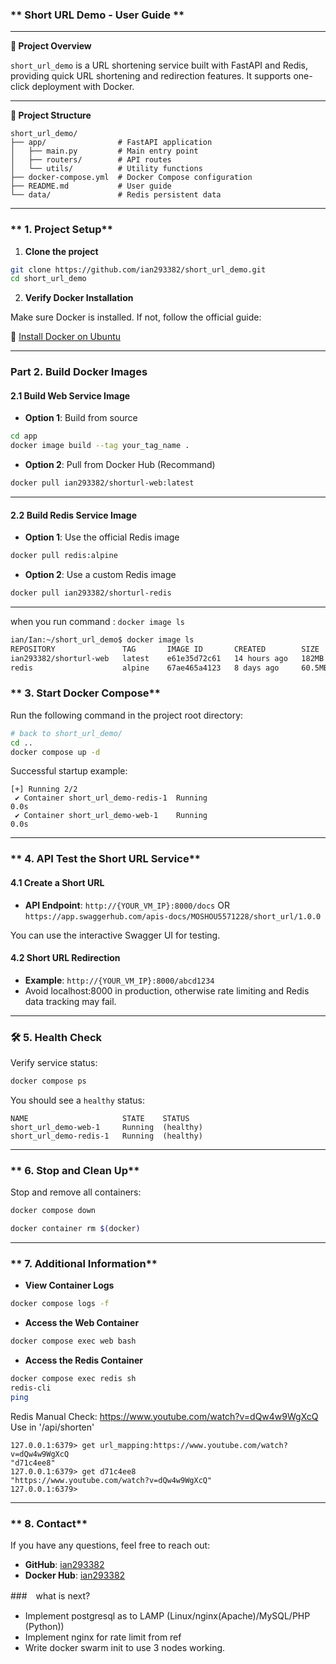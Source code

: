 ### ** Short URL Demo - User Guide **

---

**📌 Project Overview**

`short_url_demo` is a URL shortening service built with FastAPI and Redis, providing quick URL shortening and redirection features. It supports one-click deployment with Docker.

---

**📂 Project Structure**

```
short_url_demo/
├── app/                # FastAPI application
│   ├── main.py         # Main entry point
│   ├── routers/        # API routes
│   └── utils/          # Utility functions
├── docker-compose.yml  # Docker Compose configuration
├── README.md           # User guide
└── data/               # Redis persistent data
```

---

### ** 1. Project Setup**

1. **Clone the project**

```bash
git clone https://github.com/ian293382/short_url_demo.git
cd short_url_demo
```

2. **Verify Docker Installation**

Make sure Docker is installed. If not, follow the official guide:

🔗 [Install Docker on Ubuntu](https://docs.docker.com/engine/install/ubuntu/#install-using-the-repository)

---

### **Part 2. Build Docker Images**

#### **2.1 Build Web Service Image**

* **Option 1**: Build from source

```bash
cd app
docker image build --tag your_tag_name .
```

* **Option 2**: Pull from Docker Hub (Recommand)

```bash
docker pull ian293382/shorturl-web:latest
```

---

#### **2.2 Build Redis Service Image**

* **Option 1**: Use the official Redis image

```bash
docker pull redis:alpine
```

* **Option 2**: Use a custom Redis image

```bash
docker pull ian293382/shorturl-redis
```

---
when you run command : `docker image ls `
```bash
ian/Ian:~/short_url_demo$ docker image ls
REPOSITORY               TAG       IMAGE ID       CREATED        SIZE
ian293382/shorturl-web   latest    e61e35d72c61   14 hours ago   182MB
redis                    alpine    67ae465a4123   8 days ago     60.5MB
```

### ** 3. Start Docker Compose**

Run the following command in the project root directory:

```bash
# back to short_url_demo/
cd .. 
docker compose up -d
```

Successful startup example:

```
[+] Running 2/2
 ✔ Container short_url_demo-redis-1  Running                                                                                 0.0s 
 ✔ Container short_url_demo-web-1    Running                                                                                 0.0s
```

---

### ** 4. API Test the Short URL Service**

#### **4.1 Create a Short URL**

* **API Endpoint**: `http://{YOUR_VM_IP}:8000/docs`
OR `https://app.swaggerhub.com/apis-docs/MOSHOU5571228/short_url/1.0.0`

You can use the interactive Swagger UI for testing.

#### **4.2 Short URL Redirection**

* **Example**: `http://{YOUR_VM_IP}:8000/abcd1234`
* Avoid localhost:8000 in production, otherwise rate limiting and Redis data tracking may fail.

---

### **🛠️ 5. Health Check**

Verify service status:

```bash
docker compose ps
```

You should see a `healthy` status:

```
NAME                     STATE    STATUS
short_url_demo-web-1     Running  (healthy)
short_url_demo-redis-1   Running  (healthy)
```

---

### ** 6. Stop and Clean Up**

Stop and remove all containers:

```bash
docker compose down
```

```bash
docker container rm $(docker)
```

---

### ** 7. Additional Information**

* **View Container Logs**

```bash
docker compose logs -f
```

* **Access the Web Container**

```bash
docker compose exec web bash
```

* **Access the Redis Container**

```bash
docker compose exec redis sh
redis-cli
ping

```
Redis Manual Check:
https://www.youtube.com/watch?v=dQw4w9WgXcQ Use in '/api/shorten'
```
127.0.0.1:6379> get url_mapping:https://www.youtube.com/watch?v=dQw4w9WgXcQ
"d71c4ee8"
127.0.0.1:6379> get d71c4ee8
"https://www.youtube.com/watch?v=dQw4w9WgXcQ"
127.0.0.1:6379> 
```
---

### ** 8. Contact**

If you have any questions, feel free to reach out:

* **GitHub**: [ian293382](https://github.com/ian293382)
* **Docker Hub**: [ian293382](https://hub.docker.com/u/ian293382)

###　what is next?
- Implement postgresql as to LAMP (Linux/nginx(Apache)/MySQL/PHP (Python))
- Implement nginx for rate limit from ref
- Write docker swarm init to use 3 nodes working.
